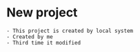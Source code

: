 # New project
    - This project is created by local system
    - Created by me 
    - Third time it modified